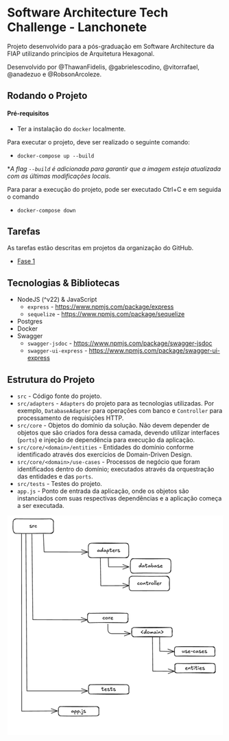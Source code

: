 # Software Architecture Tech Challenge - Lanchonete

Projeto desenvolvido para a pós-graduação em Software Architecture da FIAP utilizando princípios de Arquitetura Hexagonal.

Desenvolvido por @ThawanFidelis, @gabrielescodino, @vitorrafael, @anadezuo e @RobsonArcoleze.

## Rodando o Projeto

#### Pré-requisitos

- Ter a instalação do `docker` localmente.

Para executar o projeto, deve ser realizado o seguinte comando:

- `docker-compose up --build`

\*_A flag `--build` é adicionada para garantir que a imagem esteja atualizada com as últimas modificações locais._

Para parar a execução do projeto, pode ser executado Ctrl+C e em seguida o comando

- `docker-compose down`

## Tarefas

As tarefas estão descritas em projetos da organização do GitHub.

- [Fase 1](https://github.com/orgs/FIAP-8SOAT-G6/projects/1)

## Tecnologias & Bibliotecas

- NodeJS (^v22) & JavaScript
  - `express` - https://www.npmjs.com/package/express
  - `sequelize` - https://www.npmjs.com/package/sequelize
- Postgres
- Docker
- Swagger
  - `swagger-jsdoc` - https://www.npmjs.com/package/swagger-jsdoc
  - `swagger-ui-express` - https://www.npmjs.com/package/swagger-ui-express

## Estrutura do Projeto

- `src` - Código fonte do projeto.
- `src/adapters` - `Adapters` do projeto para as tecnologias utilizadas. Por exemplo, `DatabaseAdapter` para operações com banco e `Controller` para processamento de requisições HTTP.
- `src/core` - Objetos do domínio da solução. Não devem depender de objetos que são criados fora dessa camada, devendo utilizar interfaces (`ports`) e injeção de dependência para execução da aplicação.
- `src/core/<domain>/entities` - Entidades do domínio conforme identificado através dos exercícios de Domain-Driven Design.
- `src/core/<domain>/use-cases` - Processos de negócio que foram identificados dentro do domínio; executados através da orquestração das entidades e das `ports`.
- `src/tests` - Testes do projeto.
- `app.js` - Ponto de entrada da aplicação, onde os objetos são instanciados com suas respectivas dependências e a aplicação começa a ser executada.

![Estrutura do Projeto](assets/ProjectStructure.png)
